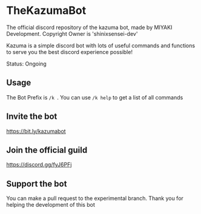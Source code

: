 # TheKazumaBot
The official discord repository of the kazuma bot, made by MIYAKI Development. Copyright Owner is 'shinixsensei-dev'

Kazuma is a simple discord bot with lots of useful commands and functions to serve you the best discord experience possible!

Status: Ongoing

## Usage
The Bot Prefix is ``/k ``.
You can use ``/k help`` to get a list of all commands

## Invite the bot
https://bit.ly/kazumabot

## Join the official guild
https://discord.gg/fyJ6PFj

## Support the bot
You can make a pull request to the experimental branch.
Thank you for helping the development of this bot
